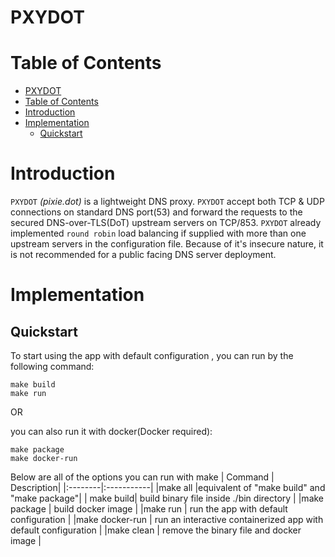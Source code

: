 # PXYDOT
# Table of Contents

  
- [PXYDOT](#pxydot)
- [Table of Contents](#table-of-contents)
- [Introduction](#introduction)
- [Implementation](#implementation)
  - [Quickstart](#quickstart)

# Introduction
`PXYDOT` *(pixie.dot)* is a lightweight DNS proxy. `PXYDOT` accept both TCP & UDP connections on standard DNS port(53) and forward the requests to the secured DNS-over-TLS(DoT) upstream servers on TCP/853. `PXYDOT` already implemented `round robin` load balancing if supplied with more than one upstream servers in the configuration file. Because of it's insecure nature, it is not recommended for a public facing DNS server deployment.
# Implementation
## Quickstart
To start using the app with default configuration , you can run by the following command:
```shell
make build
make run
```
OR

you can also run it with docker(Docker required):
```shell
make package
make docker-run
```
Below are all of the options you can run with make
| Command | Description|
|:--------|:-----------|
|make all |equivalent of "make build" and "make package"|
| make build| build binary file inside ./bin directory |
|make package | build docker image |
|make run | run the app with default configuration |
|make docker-run | run an interactive containerized app with default configuration |
|make clean | remove the binary file and docker image |

